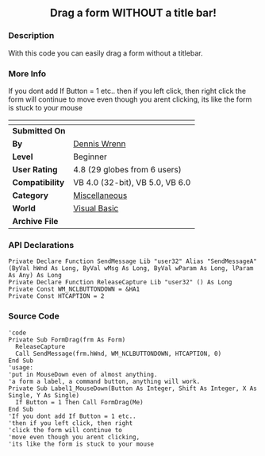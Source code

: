 ﻿<div align="center">

## Drag a form WITHOUT a title bar\!


</div>

### Description

With this code you can easily drag a form without a titlebar.
 
### More Info
 
If you dont add If Button = 1 etc.. then if you left click, then right click the form will continue to move even though you arent clicking, its like the form is stuck to your mouse


<span>             |<span>
---                |---
**Submitted On**   |
**By**             |[Dennis Wrenn](https://github.com/Planet-Source-Code/PSCIndex/blob/master/ByAuthor/dennis-wrenn.md)
**Level**          |Beginner
**User Rating**    |4.8 (29 globes from 6 users)
**Compatibility**  |VB 4\.0 \(32\-bit\), VB 5\.0, VB 6\.0
**Category**       |[Miscellaneous](https://github.com/Planet-Source-Code/PSCIndex/blob/master/ByCategory/miscellaneous__1-1.md)
**World**          |[Visual Basic](https://github.com/Planet-Source-Code/PSCIndex/blob/master/ByWorld/visual-basic.md)
**Archive File**   |[](https://github.com/Planet-Source-Code/dennis-wrenn-drag-a-form-without-a-title-bar__1-11197/archive/master.zip)

### API Declarations

```
Private Declare Function SendMessage Lib "user32" Alias "SendMessageA" (ByVal hWnd As Long, ByVal wMsg As Long, ByVal wParam As Long, lParam As Any) As Long
Private Declare Function ReleaseCapture Lib "user32" () As Long
Private Const WM_NCLBUTTONDOWN = &HA1
Private Const HTCAPTION = 2
```


### Source Code

```
'code
Private Sub FormDrag(frm As Form)
  ReleaseCapture
  Call SendMessage(frm.hWnd, WM_NCLBUTTONDOWN, HTCAPTION, 0)
End Sub
'usage:
'put in MouseDown even of almost anything.
'a form a label, a command button, anything will work.
Private Sub Label1_MouseDown(Button As Integer, Shift As Integer, X As Single, Y As Single)
  If Button = 1 Then Call FormDrag(Me)
End Sub
'If you dont add If Button = 1 etc..
'then if you left click, then right
'click the form will continue to
'move even though you arent clicking,
'its like the form is stuck to your mouse
```

